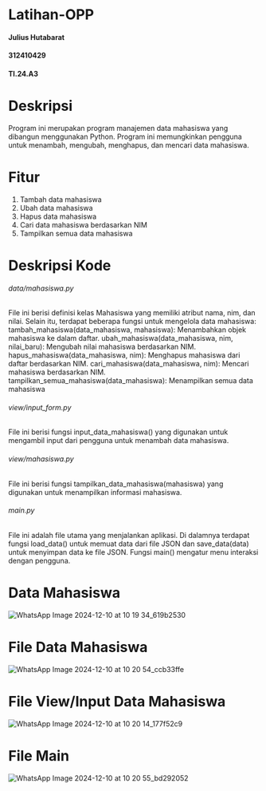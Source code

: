 # Latihan-OPP
#### Julius Hutabarat
#### 312410429
#### TI.24.A3

# Deskripsi
Program ini merupakan program manajemen data mahasiswa yang dibangun menggunakan Python. Program ini memungkinkan pengguna untuk menambah, mengubah, menghapus, dan mencari data mahasiswa.

# Fitur
1. Tambah data mahasiswa
2. Ubah data mahasiswa
3. Hapus data mahasiswa
4. Cari data mahasiswa berdasarkan NIM
5. Tampilkan semua data mahasiswa

# Deskripsi Kode
###### data/mahasiswa.py
File ini berisi definisi kelas Mahasiswa yang memiliki atribut nama, nim, dan nilai. Selain itu, terdapat beberapa fungsi untuk mengelola data mahasiswa:
tambah_mahasiswa(data_mahasiswa, mahasiswa): Menambahkan objek mahasiswa ke dalam daftar.
ubah_mahasiswa(data_mahasiswa, nim, nilai_baru): Mengubah nilai mahasiswa berdasarkan NIM.
hapus_mahasiswa(data_mahasiswa, nim): Menghapus mahasiswa dari daftar berdasarkan NIM.
cari_mahasiswa(data_mahasiswa, nim): Mencari mahasiswa berdasarkan NIM.
tampilkan_semua_mahasiswa(data_mahasiswa): Menampilkan semua data mahasiswa

###### view/input_form.py
File ini berisi fungsi input_data_mahasiswa() yang digunakan untuk mengambil input dari pengguna untuk menambah data mahasiswa.

###### view/mahasiswa.py
File ini berisi fungsi tampilkan_data_mahasiswa(mahasiswa) yang digunakan untuk menampilkan informasi mahasiswa.

###### main.py
File ini adalah file utama yang menjalankan aplikasi. Di dalamnya terdapat fungsi load_data() untuk memuat data dari file JSON dan save_data(data) untuk menyimpan data ke file JSON. Fungsi main() mengatur menu interaksi dengan pengguna.


# Data Mahasiswa
![WhatsApp Image 2024-12-10 at 10 19 34_619b2530](https://github.com/user-attachments/assets/9f466403-34c8-443b-9363-9d54f4dddb8e)

# File Data Mahasiswa
![WhatsApp Image 2024-12-10 at 10 20 54_ccb33ffe](https://github.com/user-attachments/assets/4ef5984f-736c-4619-83c9-453a87f36b34)

# File View/Input Data Mahasiswa
![WhatsApp Image 2024-12-10 at 10 20 14_177f52c9](https://github.com/user-attachments/assets/a3cdf628-ad98-4caa-8e96-8ea9e237f9dc)

# File Main
![WhatsApp Image 2024-12-10 at 10 20 55_bd292052](https://github.com/user-attachments/assets/5cb4c098-088b-4f1d-acf2-aa7842daa0c8)
